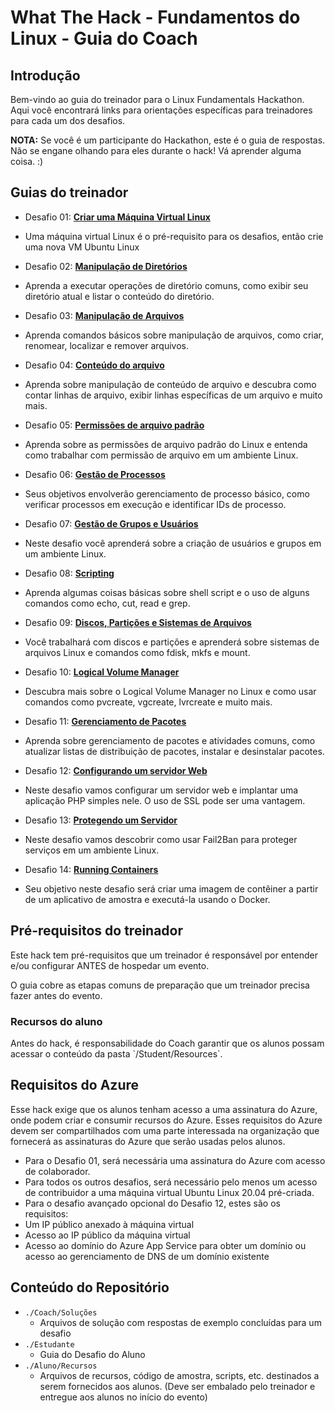 # What The Hack - Fundamentos do Linux - Guia do Coach

## Introdução
Bem-vindo ao guia do treinador para o Linux Fundamentals Hackathon. Aqui você encontrará links para orientações específicas para treinadores para cada um dos desafios.

**NOTA:** Se você é um participante do Hackathon, este é o guia de respostas. Não se engane olhando para eles durante o hack! Vá aprender alguma coisa. :)

## Guias do treinador
* Desafio 01: **[Criar uma Máquina Virtual Linux](../Coach/Solution-01.md)**
- Uma máquina virtual Linux é o pré-requisito para os desafios, então crie uma nova VM Ubuntu Linux
* Desafio 02: **[Manipulação de Diretórios](../Coach/Solution-02.md)**
- Aprenda a executar operações de diretório comuns, como exibir seu diretório atual e listar o conteúdo do diretório.
* Desafio 03: **[Manipulação de Arquivos](../Coach/Solution-03.md)**
- Aprenda comandos básicos sobre manipulação de arquivos, como criar, renomear, localizar e remover arquivos.
* Desafio 04: **[Conteúdo do arquivo](../Coach/Solution-04.md)**
- Aprenda sobre manipulação de conteúdo de arquivo e descubra como contar linhas de arquivo, exibir linhas específicas de um arquivo e muito mais.
* Desafio 05: **[Permissões de arquivo padrão](../Coach/Solution-05.md)**
- Aprenda sobre as permissões de arquivo padrão do Linux e entenda como trabalhar com permissão de arquivo em um ambiente Linux.
* Desafio 06: **[Gestão de Processos](../Coach/Solution-06.md)**
- Seus objetivos envolverão gerenciamento de processo básico, como verificar processos em execução e identificar IDs de processo.
* Desafio 07: **[Gestão de Grupos e Usuários](../Coach/Solution-07.md)**
- Neste desafio você aprenderá sobre a criação de usuários e grupos em um ambiente Linux.
* Desafio 08: **[Scripting](../Coach/Solution-08.md)**
- Aprenda algumas coisas básicas sobre shell script e o uso de alguns comandos como echo, cut, read e grep.
* Desafio 09: **[Discos, Partições e Sistemas de Arquivos](../Coach/Solution-09.md)**
- Você trabalhará com discos e partições e aprenderá sobre sistemas de arquivos Linux e comandos como fdisk, mkfs e mount.
* Desafio 10: **[Logical Volume Manager](../Coach/Solution-10.md)**
- Descubra mais sobre o Logical Volume Manager no Linux e como usar comandos como pvcreate, vgcreate, lvrcreate e muito mais.
* Desafio 11: **[Gerenciamento de Pacotes](../Coach/Solution-11.md)**
- Aprenda sobre gerenciamento de pacotes e atividades comuns, como atualizar listas de distribuição de pacotes, instalar e desinstalar pacotes.
* Desafio 12: **[Configurando um servidor Web](../Coach/Solution-12.md)**
- Neste desafio vamos configurar um servidor web e implantar uma aplicação PHP simples nele. O uso de SSL pode ser uma vantagem.
* Desafio 13: **[Protegendo um Servidor](../Coach/Solution-13.md)**
- Neste desafio vamos descobrir como usar Fail2Ban para proteger serviços em um ambiente Linux.
* Desafio 14: **[Running Containers](../Coach/Solution-14.md)**
- Seu objetivo neste desafio será criar uma imagem de contêiner a partir de um aplicativo de amostra e executá-la usando o Docker.

## Pré-requisitos do treinador

Este hack tem pré-requisitos que um treinador é responsável por entender e/ou configurar ANTES de hospedar um evento.

O guia cobre as etapas comuns de preparação que um treinador precisa fazer antes do evento.

### Recursos do aluno

Antes do hack, é responsabilidade do Coach garantir que os alunos possam acessar o conteúdo da pasta \`/Student/Resources\`.

## Requisitos do Azure

Esse hack exige que os alunos tenham acesso a uma assinatura do Azure, onde podem criar e consumir recursos do Azure. Esses requisitos do Azure devem ser compartilhados com uma parte interessada na organização que fornecerá as assinaturas do Azure que serão usadas pelos alunos.

- Para o Desafio 01, será necessária uma assinatura do Azure com acesso de colaborador.
- Para todos os outros desafios, será necessário pelo menos um acesso de contribuidor a uma máquina virtual Ubuntu Linux 20.04 pré-criada.
- Para o desafio avançado opcional do Desafio 12, estes são os requisitos:
- Um IP público anexado à máquina virtual
- Acesso ao IP público da máquina virtual
- Acesso ao domínio do Azure App Service para obter um domínio ou acesso ao gerenciamento de DNS de um domínio existente

## Conteúdo do Repositório

- `./Coach/Soluções`
   - Arquivos de solução com respostas de exemplo concluídas para um desafio
- `./Estudante`
   - Guia do Desafio do Aluno
- `./Aluno/Recursos`
   - Arquivos de recursos, código de amostra, scripts, etc. destinados a serem fornecidos aos alunos. (Deve ser embalado pelo treinador e entregue aos alunos no início do evento)
